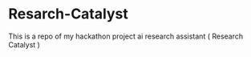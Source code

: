 # Resarch-Catalyst
This is a repo of my hackathon project ai research assistant ( Research Catalyst )
